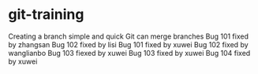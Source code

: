 # git-training
Creating a branch simple and quick
Git can merge branches
Bug 101 fixed by zhangsan
Bug 102 fixed by lisi
Bug 101 fixed by xuwei
Bug 102 fixed by wanglianbo
Bug 103 fiexed by xuwei
Bug 103 fixed by xuwei
Bug 104 fixed by xuwei

